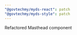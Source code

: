 ```yaml
---
"@govtechmy/myds-react": patch
"@govtechmy/myds-style": patch
---
```


Refactored Masthead component
